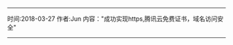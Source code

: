 
_________________________________________________

时间:2018-03-27
作者:Jun
内容："成功实现https,腾讯云免费证书，域名访问安全"
__________________________________________________

